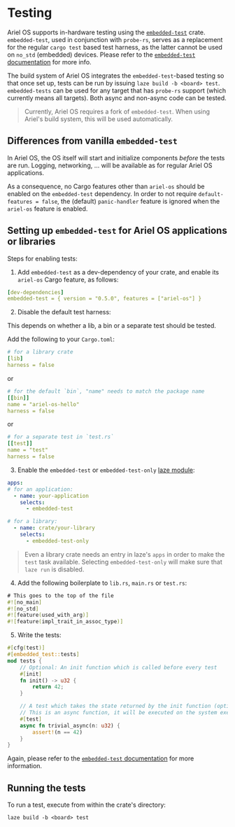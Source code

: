 # Testing

Ariel OS supports in-hardware testing using the [`embedded-test`][embedded-test-docs] crate.
`embedded-test`, used in conjunction with `probe-rs`, serves as a replacement for the regular `cargo
test` based test harness, as the latter cannot be used on `no_std`
(embedded) devices.
Please refer to the [`embedded-test` documentation][embedded-test-docs] for
more info.

The build system of Ariel OS integrates the `embedded-test`-based testing so that
once set up, tests can be run by issuing `laze build -b <board> test`.
`embedded-tests` can be used for any target that has `probe-rs` support (which currently means all targets).
Both async and non-async code can be tested.

> Currently, Ariel OS requires a fork of `embedded-test`. When using Ariel's
build system, this will be used automatically.

## Differences from vanilla `embedded-test`

In Ariel OS, the OS itself will start and initialize components *before* the
tests are run. Logging, networking, ... will be available as for regular
Ariel OS applications.

As a consequence, no Cargo features other than `ariel-os` should be enabled on the `embedded-test` dependency.
In order to not require `default-features = false`, the (default)
`panic-handler` feature is ignored when the `ariel-os` feature is enabled.

## Setting up `embedded-test` for Ariel OS applications or libraries

Steps for enabling tests:

1. Add `embedded-test` as a dev-dependency of your crate, and enable its `ariel-os` Cargo feature, as follows:

```yaml
[dev-dependencies]
embedded-test = { version = "0.5.0", features = ["ariel-os"] }
```

2. Disable the default test harness:

This depends on whether a lib, a bin or a separate test should be tested.

Add the following to your `Cargo.toml`:

```yaml
# for a library crate
[lib]
harness = false
```

or

```yaml
# for the default `bin`, "name" needs to match the package name
[[bin]]
name = "ariel-os-hello"
harness = false
```

or

```yaml
# for a separate test in `test.rs`
[[test]]
name = "test"
harness = false
```

3. Enable the `embedded-test` or `embedded-test-only` [laze module](./build_system.md#laze-modules):

```yaml
apps:
# for an application:
  - name: your-application
    selects:
      - embedded-test

# for a library:
  - name: crate/your-library
    selects:
      - embedded-test-only
```

> Even a library crate needs an entry in laze's `apps` in order to make the `test` task available.
> Selecting `embedded-test-only` will make sure that `laze run` is disabled.

4. Add the following boilerplate to `lib.rs`, `main.rs` or `test.rs`:

```rust
# This goes to the top of the file
#![no_main]
#![no_std]
#![feature(used_with_arg)]
#![feature(impl_trait_in_assoc_type)]
```

5. Write the tests:

```rust
#[cfg(test)]
#[embedded_test::tests]
mod tests {
    // Optional: An init function which is called before every test
    #[init]
    fn init() -> u32 {
        return 42;
    }

    // A test which takes the state returned by the init function (optional)
    // This is an async function, it will be executed on the system executor.
    #[test]
    async fn trivial_async(n: u32) {
        assert!(n == 42)
    }
}
```

Again, please refer to the [`embedded-test` documentation][embedded-test-docs] for
more information.

## Running the tests

To run a test, execute from within the crate's directory:

```shell
laze build -b <board> test
```

[embedded-test-docs]: https://docs.rs/embedded-test/latest/embedded_test/
